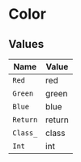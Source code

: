 # Color


## Values

| Name     | Value    |
| -------- | -------- |
| `Red`    | red      |
| `Green`  | green    |
| `Blue`   | blue     |
| `Return` | return   |
| `Class_` | class    |
| `Int`    | int      |